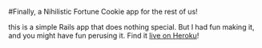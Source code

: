 #Finally, a Nihilistic Fortune Cookie app for the rest of us!

this is a simple Rails app that does nothing special. But I had fun making it, and you might have fun perusing it. Find it [live on Heroku](http://nihilistic-fortune-cookies.herokuapp.com/)!
